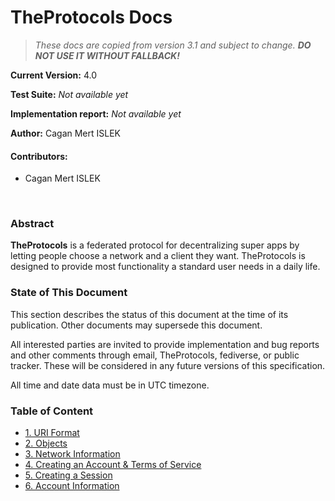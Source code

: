 # TheProtocols Docs

> *These docs are copied from version 3.1 and subject to change. **DO NOT USE IT WITHOUT FALLBACK!***

**Current Version:** 4.0

**Test Suite:** *Not available yet*

**Implementation report:** *Not available yet*

**Author:** Cagan Mert ISLEK

#### Contributors:
- Cagan Mert ISLEK

<br>

### Abstract

**TheProtocols** is a federated protocol for decentralizing super apps by letting people choose a network and a client they want.
TheProtocols is designed to provide most functionality a standard user needs in a daily life.

### State of This Document

This section describes the status of this document at the time of its publication.
Other documents may supersede this document.

All interested parties are invited to provide implementation and bug reports and other comments through email, TheProtocols, fediverse, or public tracker.
These will be considered in any future versions of this specification.

All time and date data must be in UTC timezone.

### Table of Content

- [1. URI Format](01_uri_format.md)
- [2. Objects](02_objects.md)
- [3. Network Information](03_network_information.md)
- [4. Creating an Account & Terms of Service](04_creating_account_and_tos.md)
- [5. Creating a Session](05_creating_a_session.md)
- [6. Account Information](06_account_information.md)
